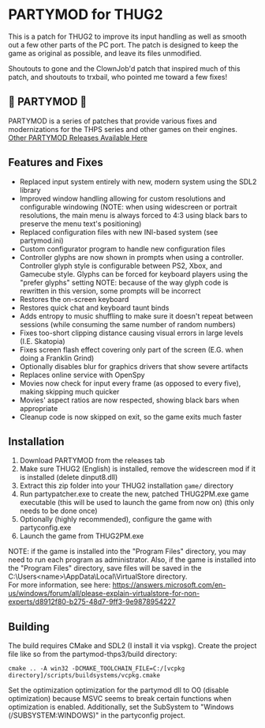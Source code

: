 # PARTYMOD for THUG2
This is a patch for THUG2 to improve its input handling as well as smooth out a few other parts of the PC port.
The patch is designed to keep the game as original as possible, and leave its files unmodified.

Shoutouts to gone and the ClownJob'd patch that inspired much of this patch, and shoutouts to trxbail, who pointed me toward a few fixes!

## 🎉 PARTYMOD 🎉
PARTYMOD is a series of patches that provide various fixes and modernizations for the THPS series and other games on their engines.
[Other PARTYMOD Releases Available Here](https://partymod.newnet.city/)

## Features and Fixes
* Replaced input system entirely with new, modern system using the SDL2 library
* Improved window handling allowing for custom resolutions and configurable windowing (NOTE: when using widescreen or portrait resolutions, the main menu is always forced to 4:3 using black bars to preserve the menu text's positioning)
* Replaced configuration files with new INI-based system (see partymod.ini)
* Custom configurator program to handle new configuration files
* Controller glyphs are now shown in prompts when using a controller. Controller glyph style is configurable between PS2, Xbox, and Gamecube style. Glyphs can be forced for keyboard players using the "prefer glyphs" setting NOTE: because of the way glyph code is rewritten in this version, some prompts will be incorrect
* Restores the on-screen keyboard
* Restores quick chat and keyboard taunt binds
* Adds entropy to music shuffling to make sure it doesn't repeat between sessions (while consuming the same number of random numbers)
* Fixes too-short clipping distance causing visual errors in large levels (I.E. Skatopia)
* Fixes screen flash effect covering only part of the screen (E.G. when doing a Franklin Grind)
* Optionally disables blur for graphics drivers that show severe artifacts
* Replaces online service with OpenSpy
* Movies now check for input every frame (as opposed to every five), making skipping much quicker
* Movies' aspect ratios are now respected, showing black bars when appropriate
* Cleanup code is now skipped on exit, so the game exits much faster

## Installation
1. Download PARTYMOD from the releases tab
2. Make sure THUG2 (English) is installed, remove the widescreen mod if it is installed (delete dinput8.dll)
3. Extract this zip folder into your THUG2 installation `game/` directory
4. Run partypatcher.exe to create the new, patched THUG2PM.exe game executable (this will be used to launch the game from now on) (this only needs to be done once)
5. Optionally (highly recommended), configure the game with partyconfig.exe
6. Launch the game from THUG2PM.exe

NOTE: if the game is installed into the "Program Files" directory, you may need to run each program as administrator. 
Also, if the game is installed into the "Program Files" directory, save files will be saved in the C:\Users\<name>\AppData\Local\VirtualStore directory.  
For more information, see here: https://answers.microsoft.com/en-us/windows/forum/all/please-explain-virtualstore-for-non-experts/d8912f80-b275-48d7-9ff3-9e9878954227

## Building
The build requires CMake and SDL2 (I install it via vspkg).  Create the project file like so from the partymod-thps3/build directory:
```
cmake .. -A win32 -DCMAKE_TOOLCHAIN_FILE=C:/[vcpkg directory]/scripts/buildsystems/vcpkg.cmake
```

Set the optimization optimization for the partymod dll to O0 (disable optimization) because MSVC seems to break certain functions when optimization is enabled.
Additionally, set the SubSystem to "Windows (/SUBSYSTEM:WINDOWS)" in the partyconfig project.
